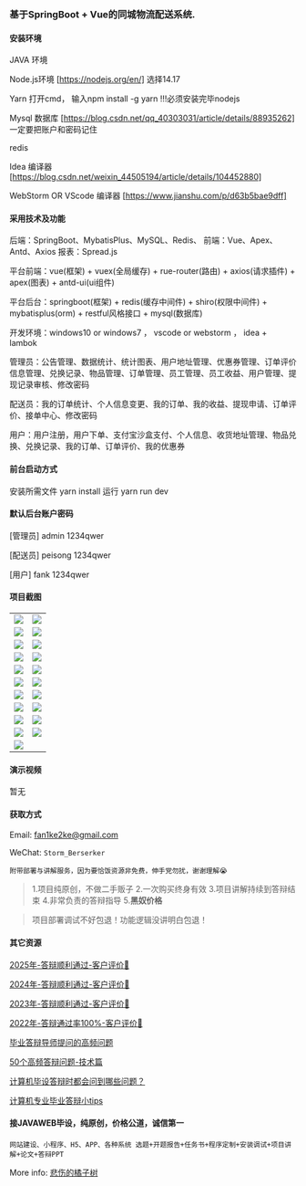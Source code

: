 ### 基于SpringBoot + Vue的同城物流配送系统.

#### 安装环境

JAVA 环境 

Node.js环境 [https://nodejs.org/en/] 选择14.17

Yarn 打开cmd， 输入npm install -g yarn !!!必须安装完毕nodejs

Mysql 数据库 [https://blog.csdn.net/qq_40303031/article/details/88935262] 一定要把账户和密码记住

redis

Idea 编译器 [https://blog.csdn.net/weixin_44505194/article/details/104452880]

WebStorm OR VScode 编译器 [https://www.jianshu.com/p/d63b5bae9dff]

#### 采用技术及功能

后端：SpringBoot、MybatisPlus、MySQL、Redis、
前端：Vue、Apex、Antd、Axios
报表：Spread.js

平台前端：vue(框架) + vuex(全局缓存) + rue-router(路由) + axios(请求插件) + apex(图表)  + antd-ui(ui组件)

平台后台：springboot(框架) + redis(缓存中间件) + shiro(权限中间件) + mybatisplus(orm) + restful风格接口 + mysql(数据库)

开发环境：windows10 or windows7 ， vscode or webstorm ， idea + lambok

管理员：公告管理、数据统计、统计图表、用户地址管理、优惠券管理、订单评价信息管理、兑换记录、物品管理、订单管理、员工管理、员工收益、用户管理、提现记录审核、修改密码

配送员：我的订单统计、个人信息变更、我的订单、我的收益、提现申请、订单评价、接单中心、修改密码

用户：用户注册，用户下单、支付宝沙盒支付、个人信息、收货地址管理、物品兑换、兑换记录、我的订单、订单评价、我的优惠券


#### 前台启动方式
安装所需文件 yarn install 
运行 yarn run dev

#### 默认后台账户密码
[管理员]
admin
1234qwer

[配送员]
peisong
1234qwer

[用户]
fank
1234qwer

#### 项目截图

|  |  |
|---------------------|---------------------|
| ![](https://fank-bucket-oss.oss-cn-beijing.aliyuncs.com/img/1704084076553.jpg) | ![](https://fank-bucket-oss.oss-cn-beijing.aliyuncs.com/img/1704084340519.jpg) |
| ![](https://fank-bucket-oss.oss-cn-beijing.aliyuncs.com/img/1704084060958.jpg) | ![](https://fank-bucket-oss.oss-cn-beijing.aliyuncs.com/img/1704084294832.jpg) |
| ![](https://fank-bucket-oss.oss-cn-beijing.aliyuncs.com/img/1704083960875.jpg) | ![](https://fank-bucket-oss.oss-cn-beijing.aliyuncs.com/img/1704084277370.jpg) |
| ![](https://fank-bucket-oss.oss-cn-beijing.aliyuncs.com/img/1704083943526.jpg) | ![](https://fank-bucket-oss.oss-cn-beijing.aliyuncs.com/img/1704084257162.jpg) |
| ![](https://fank-bucket-oss.oss-cn-beijing.aliyuncs.com/img/1704083933526.jpg) | ![](https://fank-bucket-oss.oss-cn-beijing.aliyuncs.com/img/1704084242336.jpg) |
| ![](https://fank-bucket-oss.oss-cn-beijing.aliyuncs.com/img/1704083897279.jpg) | ![](https://fank-bucket-oss.oss-cn-beijing.aliyuncs.com/img/1704084226018.jpg) |
| ![](https://fank-bucket-oss.oss-cn-beijing.aliyuncs.com/img/1704083886487.jpg) | ![](https://fank-bucket-oss.oss-cn-beijing.aliyuncs.com/img/1704084213598.jpg) |
| ![](https://fank-bucket-oss.oss-cn-beijing.aliyuncs.com/img/1704084426592.jpg) | ![](https://fank-bucket-oss.oss-cn-beijing.aliyuncs.com/img/1704084198742.jpg) |
| ![](https://fank-bucket-oss.oss-cn-beijing.aliyuncs.com/img/1704084397990.jpg) | ![](https://fank-bucket-oss.oss-cn-beijing.aliyuncs.com/img/1704084185840.jpg) |
| ![](https://fank-bucket-oss.oss-cn-beijing.aliyuncs.com/img/1704084375909.jpg) | ![](https://fank-bucket-oss.oss-cn-beijing.aliyuncs.com/img/1704084173290.jpg) |
| ![](https://fank-bucket-oss.oss-cn-beijing.aliyuncs.com/work/936e9baf53eb9a217af4f89c616dc19.png) |

#### 演示视频

暂无

#### 获取方式

Email: fan1ke2ke@gmail.com

WeChat: `Storm_Berserker`

`附带部署与讲解服务，因为要恰饭资源非免费，伸手党勿扰，谢谢理解😭`

> 1.项目纯原创，不做二手贩子 2.一次购买终身有效 3.项目讲解持续到答辩结束 4.非常负责的答辩指导 5.**黑奴价格**

> 项目部署调试不好包退！功能逻辑没讲明白包退！

#### 其它资源

[2025年-答辩顺利通过-客户评价🍜](https://berserker287.github.io/2025/06/18/2025%E5%B9%B4%E7%AD%94%E8%BE%A9%E9%A1%BA%E5%88%A9%E9%80%9A%E8%BF%87/)

[2024年-答辩顺利通过-客户评价👻](https://berserker287.github.io/2024/06/06/2024%E5%B9%B4%E7%AD%94%E8%BE%A9%E9%A1%BA%E5%88%A9%E9%80%9A%E8%BF%87/)

[2023年-答辩顺利通过-客户评价🐢](https://berserker287.github.io/2023/06/14/2023%E5%B9%B4%E7%AD%94%E8%BE%A9%E9%A1%BA%E5%88%A9%E9%80%9A%E8%BF%87/)

[2022年-答辩通过率100%-客户评价🐣](https://berserker287.github.io/2022/05/25/%E9%A1%B9%E7%9B%AE%E4%BA%A4%E6%98%93%E8%AE%B0%E5%BD%95/)

[毕业答辩导师提问的高频问题](https://berserker287.github.io/2023/06/13/%E6%AF%95%E4%B8%9A%E7%AD%94%E8%BE%A9%E5%AF%BC%E5%B8%88%E6%8F%90%E9%97%AE%E7%9A%84%E9%AB%98%E9%A2%91%E9%97%AE%E9%A2%98/)

[50个高频答辩问题-技术篇](https://berserker287.github.io/2023/06/13/50%E4%B8%AA%E9%AB%98%E9%A2%91%E7%AD%94%E8%BE%A9%E9%97%AE%E9%A2%98-%E6%8A%80%E6%9C%AF%E7%AF%87/)

[计算机毕设答辩时都会问到哪些问题？](https://www.zhihu.com/question/31020988)

[计算机专业毕业答辩小tips](https://zhuanlan.zhihu.com/p/145911029)

#### 接JAVAWEB毕设，纯原创，价格公道，诚信第一

`网站建设、小程序、H5、APP、各种系统 选题+开题报告+任务书+程序定制+安装调试+项目讲解+论文+答辩PPT`

More info: [悲伤的橘子树](https://berserker287.github.io/)
